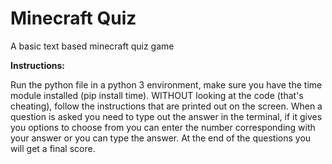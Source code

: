 # Minecraft Quiz 
A basic text based minecraft quiz game

<b>Instructions:</b>

Run the python file in a python 3 environment, make sure you have the time module installed (pip install time). WITHOUT looking at the code (that's cheating), follow the instructions that are printed out on the screen. When a question is asked you need to type out the answer in the terminal, if it gives you options to choose from you can enter the number corresponding with your answer or you can type the answer. At the end of the questions you will get a final score. 
